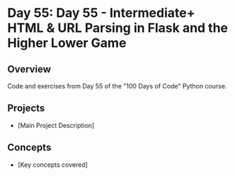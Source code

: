 # Day 55: Day 55 - Intermediate+ HTML & URL Parsing in Flask and the Higher Lower Game

## Overview
Code and exercises from Day 55 of the "100 Days of Code" Python course.

## Projects
- [Main Project Description]

## Concepts
- [Key concepts covered]
